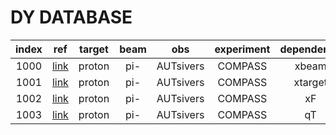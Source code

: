 # DY DATABASE

| index | ref                          | target   | beam   | obs              | experiment | dependence           |
| :--:  | :--:                         | :--:     | :--:   | :--:             | :--:       | :--:                 |
| 1000  | [link][COMPASS_2017]         | proton   | pi-    | AUTsivers        | COMPASS    | xbeam                |
| 1001  | [link][COMPASS_2017]         | proton   | pi-    | AUTsivers        | COMPASS    | xtarget              |
| 1002  | [link][COMPASS_2017]         | proton   | pi-    | AUTsivers        | COMPASS    | xF                   |
| 1003  | [link][COMPASS_2017]         | proton   | pi-    | AUTsivers        | COMPASS    | qT                   |

[COMPASS_2017]: http://inspirehep.net/record/1589290







